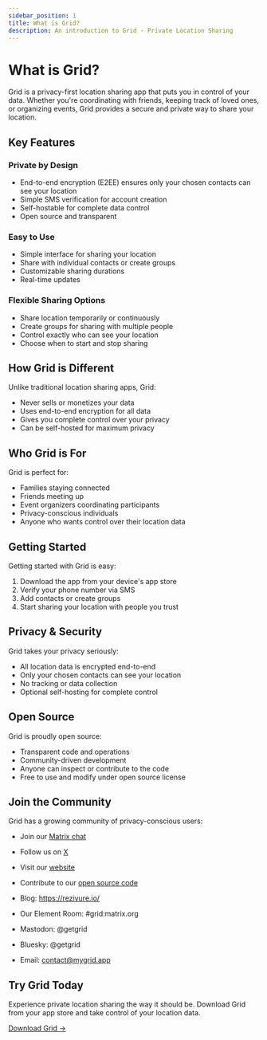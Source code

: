 ```yaml
---
sidebar_position: 1
title: What is Grid?
description: An introduction to Grid - Private Location Sharing
---
```


# What is Grid?

Grid is a privacy-first location sharing app that puts you in control of your data. Whether you're coordinating with friends, keeping track of loved ones, or organizing events, Grid provides a secure and private way to share your location.

## Key Features

### Private by Design
- End-to-end encryption (E2EE) ensures only your chosen contacts can see your location
- Simple SMS verification for account creation
- Self-hostable for complete data control
- Open source and transparent

### Easy to Use
- Simple interface for sharing your location
- Share with individual contacts or create groups
- Customizable sharing durations
- Real-time updates

### Flexible Sharing Options
- Share location temporarily or continuously
- Create groups for sharing with multiple people
- Control exactly who can see your location
- Choose when to start and stop sharing

## How Grid is Different

Unlike traditional location sharing apps, Grid:
- Never sells or monetizes your data
- Uses end-to-end encryption for all data
- Gives you complete control over your privacy
- Can be self-hosted for maximum privacy

## Who Grid is For

Grid is perfect for:
- Families staying connected
- Friends meeting up
- Event organizers coordinating participants
- Privacy-conscious individuals
- Anyone who wants control over their location data

## Getting Started

Getting started with Grid is easy:
1. Download the app from your device's app store
2. Verify your phone number via SMS
3. Add contacts or create groups
4. Start sharing your location with people you trust

## Privacy & Security

Grid takes your privacy seriously:
- All location data is encrypted end-to-end
- Only your chosen contacts can see your location
- No tracking or data collection
- Optional self-hosting for complete control

## Open Source

Grid is proudly open source:
- Transparent code and operations
- Community-driven development
- Anyone can inspect or contribute to the code
- Free to use and modify under open source license

## Join the Community

Grid has a growing community of privacy-conscious users:
- Join our [Matrix chat](https://matrix.to/#/#grid:matrix.org)
- Follow us on [X](https://x.com/mygridhq)
- Visit our [website](https://mygrid.app)
- Contribute to our [open source code](https://github.com/orgs/Rezivure/repositories)

- Blog: https://rezivure.io/
 - Our Element Room: #grid:matrix.org
 - Mastodon: @getgrid
 - Bluesky: @getgrid
 - Email: contact@mygrid.app

## Try Grid Today

Experience private location sharing the way it should be. Download Grid from your app store and take control of your location data.

[Download Grid →](https://mygrid.app)